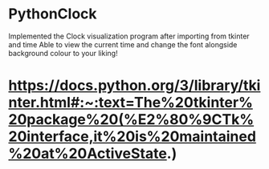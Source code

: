 # PythonClock
Implemented the Clock visualization program after importing from tkinter and time
Able to view the current time and change the font alongside background colour to your liking!

# https://docs.python.org/3/library/tkinter.html#:~:text=The%20tkinter%20package%20(%E2%80%9CTk%20interface,it%20is%20maintained%20at%20ActiveState.)